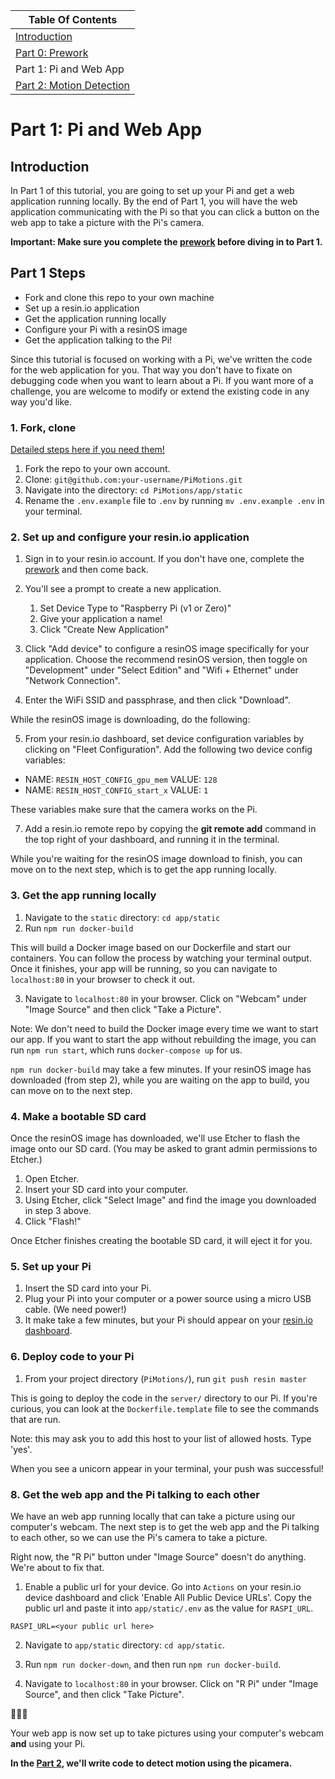 | Table Of Contents                   |
| ------------------------------------|
| [Introduction](README.md)           |
| [Part 0: Prework](prework.md)       |
| Part 1: Pi and Web App              |
| [Part 2: Motion Detection](part2.md)|

# Part 1: Pi and Web App
## Introduction

In Part 1 of this tutorial, you are going to set up your Pi and get a web application running locally.
By the end of Part 1, you will have the web application communicating with the Pi so that you can click a button on the web app to take a picture with the Pi's camera.

**Important: Make sure you complete the [prework](prework.md) before diving in to Part 1.**

## Part 1 Steps
- Fork and clone this repo to your own machine
- Set up a resin.io application
- Get the application running locally
- Configure your Pi with a resinOS image
- Get the application talking to the Pi!

Since this tutorial is focused on working with a Pi, we've written the code for the web application for you. That way you don't have to fixate on debugging code when you want to learn about a Pi. If you want more of a challenge, you are welcome to modify or extend the existing code in any way you'd like.

### 1. Fork, clone
[Detailed steps here if you need them!](https://help.github.com/articles/fork-a-repo/)

1. Fork the repo to your own account.
2. Clone: `git@github.com:your-username/PiMotions.git`
3. Navigate into the directory: `cd PiMotions/app/static`
4. Rename the `.env.example` file to `.env` by running `mv .env.example .env` in your terminal.

### 2. Set up and configure your resin.io application

1. Sign in to your resin.io account. If you don't have one, complete the [prework](prework.md) and then come back.

2. You'll see a prompt to create a new application.
    1. Set Device Type to "Raspberry Pi (v1 or Zero)"
    1. Give your application a name!
    1. Click "Create New Application"

3. Click "Add device" to configure a resinOS image specifically for your application. Choose the recommend resinOS version, then toggle on "Development" under "Select Edition" and "Wifi + Ethernet" under "Network Connection".
4. Enter the WiFi SSID and passphrase, and then click "Download".

While the resinOS image is downloading, do the following:

5. From your resin.io dashboard, set device configuration variables by clicking on "Fleet Configuration". Add the following two device config variables:
- NAME: `RESIN_HOST_CONFIG_gpu_mem` VALUE: `128`
- NAME: `RESIN_HOST_CONFIG_start_x` VALUE: `1`

These variables make sure that the camera works on the Pi.

7. Add a resin.io remote repo by copying the **git remote add** command in the top right of your dashboard, and running it in the terminal.

While you're waiting for the resinOS image download to finish, you can move on to the next step, which is to get the app running locally.

### 3. Get the app running locally

1. Navigate to the `static` directory: `cd app/static`
2. Run `npm run docker-build`

This will build a Docker image based on our Dockerfile and start our containers. You can follow the process by watching your terminal output.
Once it finishes, your app will be running, so you can navigate to `localhost:80` in your browser to check it out.

3. Navigate to `localhost:80` in your browser. Click on "Webcam" under "Image Source" and then click "Take a Picture".

Note: We don't need to build the Docker image every time we want to start our app. If you want to start the app without rebuilding the image, you can run `npm run start`, which runs `docker-compose up` for us.

`npm run docker-build` may take a few minutes. If your resinOS image has downloaded (from step 2), while you are waiting on the app to build, you can move on to the next step.

### 4. Make a bootable SD card

Once the resinOS image has downloaded, we'll use Etcher to flash the image onto our SD card. (You may be asked to grant admin permissions to Etcher.)

1. Open Etcher.
2. Insert your SD card into your computer.
3. Using Etcher, click "Select Image" and find the image you downloaded in step 3 above.
4. Click "Flash!"

Once Etcher finishes creating the bootable SD card, it will eject it for you.

### 5. Set up your Pi

1. Insert the SD card into your Pi.
2. Plug your Pi into your computer or a power source using a micro USB cable. (We need power!)
3. It make take a few minutes, but your Pi should appear on your [resin.io dashboard](https://dashboard.resin.io/apps).

### 6. Deploy code to your Pi

1. From your project directory (`PiMotions/`), run `git push resin master`

This is going to deploy the code in the `server/` directory to our Pi.
If you're curious, you can look at the `Dockerfile.template` file to see the commands that are run.

Note: this may ask you to add this host to your list of allowed hosts. Type 'yes'.

When you see a unicorn appear in your terminal, your push was successful!

### 8. Get the web app and the Pi talking to each other

We have an web app running locally that can take a picture using our computer's webcam.
The next step is to get the web app and the Pi talking to each other, so we can use the Pi's camera to take a picture.

Right now, the "R Pi" button under "Image Source" doesn't do anything. We're about to fix that.

1. Enable a public url for your device. Go into `Actions` on your resin.io device dashboard and click 'Enable All Public Device URLs'.
Copy the public url and paste it into `app/static/.env` as the value for `RASPI_URL`.

```
RASPI_URL=<your public url here>
```
2. Navigate to `app/static` directory: `cd app/static`.

3. Run `npm run docker-down`, and then run `npm run docker-build`.

4. Navigate to `localhost:80` in your browser. Click on "R Pi" under "Image Source", and then click "Take Picture".

:tada::tada::tada:

Your web app is now set up to take pictures using your computer's webcam **and** using your Pi.

**In the [Part 2](part2.md), we'll write code to detect motion using the picamera.**
